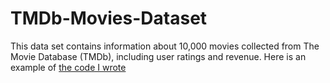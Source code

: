 # TMDb-Movies-Dataset
This data set contains information about 10,000 movies collected from The Movie Database (TMDb), including user ratings and revenue.
Here is an example of [the code I wrote ](Investigate_a_Dataset)
